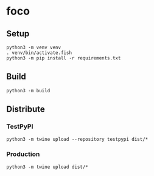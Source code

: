 # foco

## Setup

```
python3 -m venv venv
. venv/bin/activate.fish
python3 -m pip install -r requirements.txt
```

## Build

```
python3 -m build
```

## Distribute

### TestPyPI

```
python3 -m twine upload --repository testpypi dist/*
```

### Production

```
python3 -m twine upload dist/*
```
